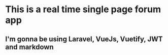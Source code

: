 # This is a real time single page forum app

## I'm gonna be using Laravel, VueJs, Vuetify, JWT and markdown